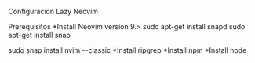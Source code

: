 Configuracion Lazy Neovim

Prerequisitos
*Install Neovim version 9.>
  sudo apt-get install snapd
  sudo apt-get install snap

  sudo snap install nvim --classic
*Install ripgrep
*Install npm
*Install node


